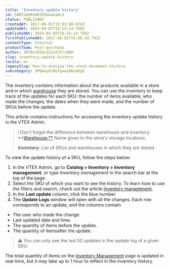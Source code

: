 ```yaml
---
title: 'Inventory update history'
id: 5AM7xbmMzmKSEQewakamc2
status: PUBLISHED
createdAt: 2017-08-01T15:03:08.876Z
updatedAt: 2024-04-02T18:24:14.768Z
publishedAt: 2024-04-02T18:24:14.768Z
firstPublishedAt: 2017-08-01T15:06:58.792Z
contentType: tutorial
productTeam: Post-purchase
author: 30TBnJ838LXSZvdJFlcB8H
slug: inventory-update-history
locale: en
legacySlug: how-to-analyze-the-stock-movement-history
subcategory: 3PQwnyOcNyYgawy06oe6gE
---
```


The inventory contains information about the products available in a store and in which [warehouse](https://help.vtex.com/en/tutorial/warehouse--6oIxvsVDTtGpO7y6zwhGpb) they are stored. You can use the inventory to keep track of the updates for each SKU: the number of items available, who made the changes, the dates when they were made, and the number of SKUs before the update.

This article contains instructions for accessing the inventory update history in the VTEX Admin. 

>ℹ️ Don't forget the difference between warehouse and inventory:
> **[Warehouse:**](https://help.vtex.com/en/tutorial/warehouse--6oIxvsVDTtGpO7y6zwhGpb) Name given to the store's storage locations.
>
> **Inventory:** List of SKUs and warehouses in which they are stored.

To view the update history of a SKU, follow the steps below:

1. In the VTEX Admin, go to **Catalog > Inventory > Inventory management**, or type *Inventory management* in the search bar at the top of the page. 
2. Select the SKU of which you want to see the history. To learn how to use the filters and search, check out the article [Inventory management](https://help.vtex.com/en/tutorial/managing-stock-items--tutorials_139).
3. In the **Last update** column, click the blue number.
4. The **Update Logs** window will open with all the changes. Each row corresponds to an update, and the columns contain:
  * The user who made the change.	
  * Last updated date and time.
  * The quantity of items before the update.
  * The quantity of itemsafter the update.

>⚠️ You can only see the last 50 updates in the update log of a given SKU.

The total quantity of items on the [Inventory Management](https://help.vtex.com/en/tutorial/gerenciar-itens-em-estoque--tutorials_139) page is updated in real-time, but it may take up to 1 hour to reflect in the inventory history.

